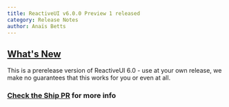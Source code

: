 ```yaml
---
title: ReactiveUI v6.0.0 Preview 1 released
category: Release Notes
author: Anaïs Betts
---
```


## [What's New](https://github.com/reactiveui/ReactiveUI/compare/main...5.99.0)

This is a prerelease version of ReactiveUI 6.0 - use at your own release, we make no guarantees that this works for you or even at all.

### [Check the Ship PR](https://github.com/reactiveui/ReactiveUI/pull/434) for more info
